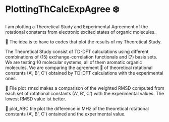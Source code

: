 # PlottingThCalcExpAgree :snowflake:

I am plotting a Theoretical Study and Experimental Agreement of the rotational constants from electronic excited states of organic molecules.

:love_letter: The idea is to have to codes that plot the results of my Theoretical Study.

The Theoretical Study consist of TD-DFT calculations using different combinations of (15) exchange-correlation functionals and (7) basis sets.
We are testing 10 molecular systems, all of them aromatic organic molecules.
We are comparing the agreement :couple: of theoretical rotational constants (A', B', C') obtained by TD-DFT calculations with the experimental ones.


:paperclip: File plot_rmsd makes a comparison of the weighted RMSD computed from each set of rotational constants (A', B', C') with the experimental values.
The lowest RMSD value ist better. 

:paperclip: plot_ABC file plot the difference in MHz of the theoretical rotational constants (A', B', C') ontained and the experimental value.
